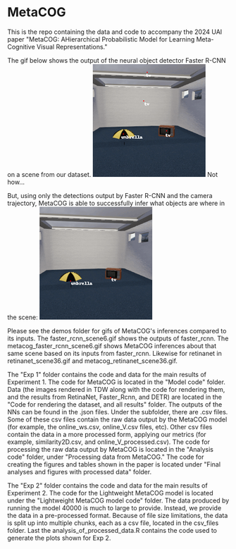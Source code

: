 # MetaCOG

This is the repo containing the data and code to accompany the 2024 UAI paper "MetaCOG: AHierarchical Probabilistic Model for Learning Meta-Cognitive Visual Representations."

The gif below shows the output of the neural object detector Faster R-CNN on a scene from our dataset. 
![faster_rcnn_scene6.gif](demos/faster_rcnn_scene6.gif)
Not how...

But, using only the detections output by Faster R-CNN and the camera trajectory, MetaCOG is able to successfully infer what objects are where in the scene:
![metacog_faster_rcnn_scene6.gif](demos/metacog_faster_rcnn_scene6.gif)

Please see the demos folder for gifs of MetaCOG's inferences compared to its inputs.
The faster_rcnn_scene6.gif shows the outputs of faster_rcnn. The metacog_faster_rcnn_scene6.gif shows MetaCOG inferences about that same scene based on its inputs from faster_rcnn. Likewise for retinanet in retinanet_scene36.gif and metacog_retinanet_scene36.gif.

The "Exp 1" folder contains the code and data for the main results of Experiment 1. The code for MetaCOG is located in the "Model code" folder. Data (the images rendered in TDW along with the code for rendering them, and the results from RetinaNet, Faster_Rcnn, and DETR) are located in the "Code for rendering the dataset, and all results" folder. The outputs of the NNs can be found in the .json files. Under the subfolder, there are .csv files. Some of these csv files contain the raw data output by the MetaCOG model (for example, the online_ws.csv, online_V.csv files, etc). Other csv files contain the data in a more processed form, applying our metrics (for example, similarity2D.csv, and online_V_processed.csv). The code for processing the raw data output by MetaCOG is located in the "Analysis code" folder, under "Processing data from MetaCOG." The code for creating the figures and tables shown in the paper is located under "Final analyses and figures with processed data" folder.

The "Exp 2" folder contains the code and data for the main results of Experiment 2. The code for the Lightweight MetaCOG model is located under the "Lightweight MetaCOG model code" folder. The data produced by running the model 40000 is much to large to provide. Instead, we provide the data in a pre-processed format. Because of file size limitations, the data is split up into multiple chunks, each as a csv file, located in the csv_files folder. Last the analysis_of_processed_data.R contains the code used to generate the plots shown for Exp 2.

